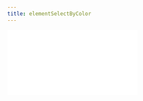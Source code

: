 ```yaml
---
title: elementSelectByColor
---
```


<embed src="@/docs/options/plots/interaction/elementSelectByColor.zh.md"></embed>

